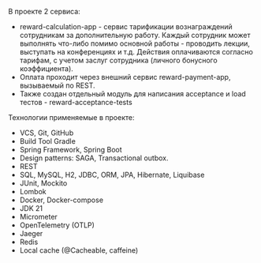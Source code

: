 В проекте 2 сервиса:
- reward-calculation-app - сервис тарификации вознаграждений сотрудникам за дополнительную работу. Каждый сотрудник может выполнять что-либо помимо основной работы - проводить лекции, выступать на конференциях и т.д.
  Действия оплачиваются согласно тарифам, с учетом заслуг сотрудника (личного бонусного коэффициента).
- Оплата проходит через внешний сервис reward-payment-app, вызываемый по REST.
- Также создан отдельный модуль для написания acceptance и load тестов - reward-acceptance-tests


Технологии применяемые в проекте:
* VCS, Git, GitHub
* Build Tool Gradle
* Spring Framework, Spring Boot
* Design patterns: SAGA, Transactional outbox.
* REST
* SQL, MySQL, H2, JDBC, ORM, JPA, Hibernate, Liquibase
* JUnit, Mockito
* Lombok
* Docker, Docker-compose
* JDK 21
* Micrometer
* OpenTelemetry (OTLP)
* Jaeger
* Redis
* Local cache (@Cacheable, caffeine)
